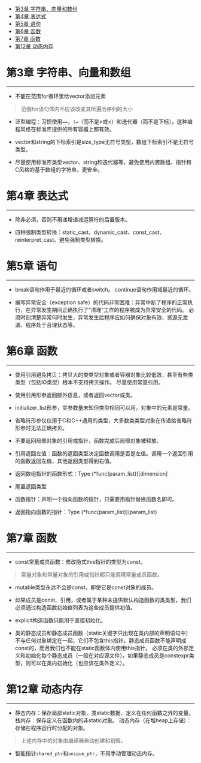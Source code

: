 <!-- @import "[TOC]" {cmd="toc" depthFrom=1 depthTo=6 orderedList=false} -->

<!-- code_chunk_output -->

- [第3章 字符串、向量和数组](#第3章-字符串向量和数组)
- [第4章 表达式](#第4章-表达式)
- [第5章 语句](#第5章-语句)
- [第6章 函数](#第6章-函数)
- [第7章 函数](#第7章-函数)
- [第12章 动态内存](#第12章-动态内存)

<!-- /code_chunk_output -->



# 第3章 字符串、向量和数组
----
- 不能在范围for循环里给vector添加元素
>范围for语句体内不应该改变其所遍历序列的大小

- 泛型编程：习惯使用`==`，`!=`（而不是>或<）和迭代器（而不是下标），这种编程风格在标准库提供的所有容器上都有效。

- vector和string的下标索引是size_type无符号类型，数组下标索引不是无符号类型。

- 尽量使用标准库类型vector、string和迭代器等，避免使用内置数组、指针和C风格的基于数组的字符串，更安全。

# 第4章 表达式
----
- 除非必须，否则不用递增递减运算符的后置版本。

- 四种强制类型转换：static_cast、dynamic_cast、const_cast、reinterpret_cast。避免强制类型转换。

# 第5章 语句
----
- break语句作用于最近的循环或者switch。
  continue语句作用域最近的循环。

- 编写异常安全（exception safe）的代码非常困难：异常中断了程序的正常执行，在异常发生期间正确执行了“清理”工作的程序被成为异常安全的代码。
  必须时刻清楚异常何时发生，异常发生后程序应如何确保对象有效、资源无泄漏、程序处于合理状态等。

# 第6章 函数
----
- 使用引用避免拷贝：拷贝大的类类型对象或者容器对象比较低效，甚至有些类类型（包括IO类型）根本不支持拷贝操作。
  尽量使用常量引用。

- 使用引用形参返回额外信息，或者返回vector或类。

- initializer_list形参，实参数量未知但类型相同可以用，对象中的元素是常量。

- 省略符形参仅仅用于C和C++通用的类型，大多数类类型对象在传递给省略符形参时无法正确拷贝。

- 不要返回局部对象的引用或指针，函数完成后局部对象被释放。

- 引用返回左值：函数的返回类型决定函数调用是否是左值。调用一个返回引用的函数返回左值，其他返回类型得到右值。

- 返回数组指针的函数形式：Type (*func(param_list))[dimension]

- 尾置返回类型

- 函数指针：声明一个指向函数的指针，只需要用指针替换函数名即可。

- 返回指向函数的指针：Type (*func(param_list))(param_list)

# 第7章 函数
----
- const常量成员函数：修改隐式this指针的类型为const。
>常量对象和常量对象的引用或指针都只能调用常量成员函数。

- mutable类型永远不会是const，即使它是const对象的成员。

- 如果成员是const、引用，或者属于某种未提供默认构造函数的类类型，我们必须通过构造函数初始值列表为这些成员提供初值。

- explicit构造函数只能用于直接初始化。

- 类的静态成员和静态成员函数（static关键字只出现在类内部的声明语句中）不与任何对象绑定在一起，它们不包含this指针。静态成员函数不能声明成const的，而且我们也不能在static函数体内使用this指针。
  必须在类的外部定义和初始化每个静态成员（一般在对应源文件）。如果静态成员是constexpr类型，则可以在类内初始化（也应该在类外定义）。

# 第12章 动态内存
----
- 静态内存：保存局部static对象、类static数据、定义在任何函数之外的变量。
  栈内存：保存定义在函数内的非static对象。
  动态内存（在堆heap上存储）：存储在程序运行时分配的对象。
>上述内存中的对象由编译器自动创建和销毁。

- 智能指针`shared_ptr`和`unique_ptr`，不用手动管理动态内存。